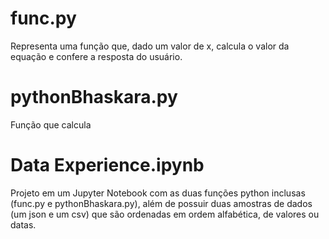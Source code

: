 # func.py 
Representa uma função que, dado um valor de x, calcula o valor da equação e confere a resposta do usuário.
	
# pythonBhaskara.py
Função que calcula

# Data Experience.ipynb
Projeto em um Jupyter Notebook com as duas funções python inclusas (func.py e pythonBhaskara.py), além de possuir duas amostras de dados (um json e um csv) que são ordenadas em ordem alfabética, de valores ou datas.
